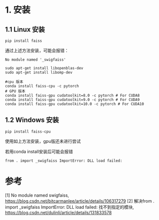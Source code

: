 # 1. 安装

## 1.1 Linux 安装

```shell
pip install faiss
```

通过上述方法安装，可能会报错：
```
No module named '_swigfaiss'
```


```shell
sudo apt-get install libopenblas-dev
sudo apt-get install libomp-dev

#cpu 版本
conda install faiss-cpu -c pytorch
# GPU 版本
conda install faiss-gpu cudatoolkit=8.0 -c pytorch # For CUDA8
conda install faiss-gpu cudatoolkit=9.0 -c pytorch # For CUDA9
conda install faiss-gpu cudatoolkit=10.0 -c pytorch # For CUDA10
```

## 1.2 Windows 安装

```shell
pip install faiss-cpu
```

使用如上方法安装，gpu版还未进行尝试

若用conda install安装后可能会报错

```shell
from . import _swigfaiss ImportError: DLL load failed: 
```

# 参考
[1] No module named swigfaiss, https://blog.csdn.net/bitcarmanlee/article/details/106317279
[2] 解决from . import _swigfaiss ImportError: DLL load failed: 找不到指定的模块, 
    https://blog.csdn.net/dulinli/article/details/131833578